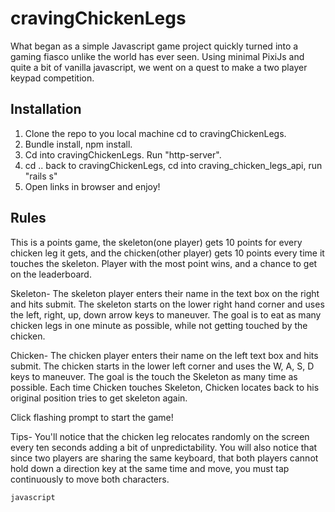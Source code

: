 # cravingChickenLegs
What began as a simple Javascript game project quickly turned into a gaming fiasco unlike the world has ever seen. Using minimal PixiJs and quite a bit of vanilla javascript, we went on a quest to make a two player keypad competition.
## Installation

1. Clone the repo to you local machine cd to cravingChickenLegs.
2. Bundle install, npm install.
3. Cd into cravingChickenLegs. Run "http-server".
4. cd .. back to cravingChickenLegs, cd into craving_chicken_legs_api, run "rails s"
5. Open links in browser and enjoy!

## Rules

This is a points game, the skeleton(one player) gets 10 points for every chicken leg it gets, and the chicken(other player) gets 10 points every time it touches the skeleton. Player with the most point wins, and a chance to get on the leaderboard.

Skeleton-
The skeleton player enters their name in the text box on the right and hits submit. The skeleton starts on the lower right hand corner and uses the left, right, up, down arrow keys to maneuver. The goal is to eat as many chicken legs in one minute as possible, while not getting touched by the chicken.

Chicken-
The chicken player enters their name on the left text box and hits submit. The chicken starts in the lower left corner and uses the W, A, S, D keys to maneuver. The goal is the touch the Skeleton as many time as possible. Each time Chicken touches Skeleton, Chicken locates back to his original position tries to get skeleton again.

Click flashing prompt to start the game!

Tips-
You'll notice that the chicken leg relocates randomly on the screen every ten seconds adding a bit of unpredictability. You will also notice that since two players are sharing the same keyboard, that both players cannot hold down a direction key at the same time and move, you must tap continuously to move both characters.



```javascript```

